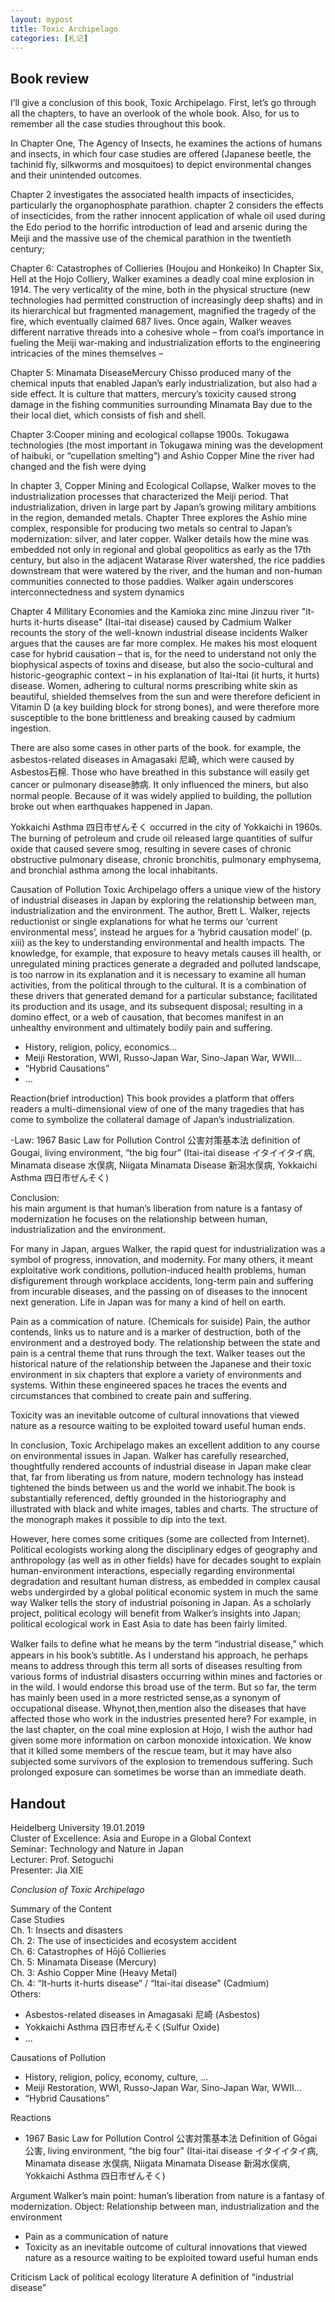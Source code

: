 ```yaml
---
layout: mypost
title: Toxic Archipelago
categories: [札记]
---
```


## Book review
I’ll give a conclusion of this book, Toxic Archipelago. First, let’s go through all the chapters, to have an overlook of the whole book. Also, for us to remember all the case studies throughout this book.

In Chapter One, The Agency of Insects, he examines the actions of humans and insects, in which four case studies are offered (Japanese beetle, the tachinid fly, silkworms and mosquitoes) to depict environmental changes and their unintended outcomes. 

Chapter 2 investigates the associated health impacts of insecticides, particularly the organophosphate parathion. chapter 2 considers the effects of insecticides, from the rather innocent application of whale oil used during the Edo period to the horriﬁc introduction of lead and arsenic during the Meiji and the massive use of the chemical parathion in the twentieth century;

Chapter 6: Catastrophes of Collieries (Houjou and Honkeiko)
In Chapter Six, Hell at the Hojo Colliery, Walker examines a deadly coal mine explosion in 1914. The very verticality of the mine, both in the physical structure (new technologies had permitted construction of increasingly deep shafts) and in its hierarchical but fragmented management, magnified the tragedy of the fire, which eventually claimed 687 lives. Once again, Walker weaves different narrative threads into a cohesive whole – from coal’s importance in fueling the Meiji war-making and industrialization efforts to the engineering intricacies of the mines themselves –

Chapter 5: Minamata DiseaseMercury
Chisso produced many of the chemical inputs that enabled Japan’s early industrialization, but also had a side effect. It is culture that matters, mercury’s toxicity caused strong damage in the fishing communities surrounding Minamata Bay due to the their local diet, which consists of fish and shell.

Chapter 3:Cooper mining and ecological collapse 1900s.
Tokugawa technologies (the most important in Tokugawa mining was the development of haibuki, or “cupellation smelting”) and Ashio Copper Mine
the river had changed and the fish were dying

In chapter 3, Copper Mining and Ecological Collapse, Walker moves to the industrialization processes that characterized the Meiji period. That industrialization, driven in large part by Japan’s growing military ambitions in the region, demanded metals. Chapter Three explores the Ashio mine complex, responsible for producing two metals so central to Japan’s modernization: silver, and later copper. Walker details how the mine was embedded not only in regional and global geopolitics as early as the 17th century, but also in the adjacent Watarase River watershed, the rice paddies downstream that were watered by the river, and the human and non-human communities connected to those paddies. Walker again underscores interconnectedness and system dynamics 

Chapter 4 Millitary Economies and the Kamioka zinc mine
Jinzuu river  "it-hurts it-hurts disease" (Itai-itai disease) caused by Cadmium
Walker recounts the story of the well-known industrial disease incidents 
Walker argues that the causes are far more complex. He makes his most eloquent case for hybrid causation –  that is, for the need to understand not only the biophysical aspects of toxins and disease, but also the socio-cultural and historic-geographic context –  in his explanation of Itai-Itai (it hurts, it hurts) disease. Women, adhering to cultural norms prescribing white skin as beautiful, shielded themselves from the sun and were therefore deficient in Vitamin D (a key building block for strong bones), and were therefore more susceptible to the bone brittleness and breaking caused by cadmium ingestion.

There are also some cases in other parts of the book. for example, the asbestos-related diseases in Amagasaki 尼崎, which were caused by Asbestos石棉. Those who have breathed in this substance will easily get cancer or pulmonary disease肺病. It only influenced the miners, but also normal people. Because of it was widely applied to building, the pollution broke out when earthquakes happened in Japan. 

Yokkaichi Asthma 四日市ぜんそく occurred in the city of Yokkaichi in 1960s. The burning of petroleum and crude oil released large quantities of sulfur oxide that caused severe smog, resulting in severe cases of chronic obstructive pulmonary disease, chronic bronchitis, pulmonary emphysema, and bronchial asthma among the local inhabitants.

Causation of Pollution
Toxic Archipelago offers a unique view of the history of industrial diseases in Japan by exploring the relationship between man, industrialization and the environment. The author, Brett L. Walker, rejects reductionist or single explanations for what he terms our ‘current environmental mess’, instead he argues for a ‘hybrid causation model’ (p. xiii) as the key to understanding environmental and health impacts. The knowledge, for example, that exposure to heavy metals causes ill health, or unregulated mining practices generate a degraded and polluted landscape, is too narrow in its explanation and it is necessary to examine all human activities, from the political through to the cultural. It is a combination of these drivers that generated demand for a particular substance; facilitated its production and its usage, and its subsequent disposal; resulting in a domino effect, or a web of causation, that becomes manifest in an unhealthy environment and ultimately bodily pain and suffering.


- History, religion, policy, economics...
- Meiji Restoration, WWI, Russo-Japan War, Sino-Japan War, WWII...
- “Hybrid Causations”
- ...

Reaction(brief introduction)
This book provides a platform that offers readers a multi-dimensional view of one of the many tragedies that has come to symbolize the collateral damage of Japan’s industrialization.

-Law: 1967 Basic Law for Pollution Control 公害対策基本法
definition of Gougai, living environment, “the big four”  (Itai-itai disease イタイイタイ病, Minamata disease 水俣病, Niigata Minamata Disease 新潟水俣病, Yokkaichi Asthma 四日市ぜんそく)

Conclusion:       
his main argument is that human’s liberation from nature is a fantasy of modernization
he focuses on the relationship between human, industrialization and the environment.

For many in Japan, argues Walker, the rapid quest for industrialization was a symbol of progress, innovation, and modernity. For many others, it meant exploitative work conditions, pollution-induced health problems, human disfigurement through workplace accidents, long-term pain and suffering from incurable diseases, and the passing on of diseases to the innocent next generation. Life in Japan was for many a kind of hell on earth.

Pain as a commication of nature. (Chemicals for suiside)
Pain, the author contends, links us to nature and is a marker of destruction, both of the environment and a destroyed body. The relationship between the state and pain is a central theme that runs through the text. Walker teases out the historical nature of the relationship between the Japanese and their toxic environment in six chapters that explore a variety of environments and systems. Within these engineered spaces he traces the events and circumstances that combined to create pain and suffering.

Toxicity was an inevitable outcome of cultural innovations that viewed nature as a resource waiting to be exploited toward useful human ends. 

In conclusion, Toxic Archipelago makes an excellent addition to any course on environmental issues in Japan. Walker has carefully researched, thoughtfully rendered accounts of industrial disease in Japan make clear that, far from liberating us from nature, modern technology has instead tightened the binds between us and the world we inhabit.The book is substantially referenced, deftly grounded in the historiography and illustrated with black and white images, tables and charts. The structure of the monograph makes it possible to dip into the text.

However, here comes some critiques (some are collected from Internet).
Political ecologists working along the disciplinary edges of geography and anthropology (as well as in other fields) have for decades sought to explain human-environment interactions, especially regarding environmental degradation and resultant human distress, as embedded in complex causal webs undergirded by a global political economic system in much the same way Walker tells the story of industrial poisoning in Japan. As a scholarly project, political ecology will benefit from Walker’s insights into Japan; political ecological work in East Asia to date has been fairly limited.  

Walker fails to deﬁne what he means by the term “industrial disease,” which appears in his book’s subtitle. As I understand his approach, he perhaps means to address through this term all sorts of diseases resulting from various forms of  industrial disasters occurring within mines and factories or in the wild. I would endorse this broad use of the term. But  so far, the term has mainly been used in a more restricted sense,as a synonym of occupational disease. Whynot,then,mention also the diseases that have affected those who work in the industries presented here? For example,  in the last chapter, on the coal mine explosion at Hojo, I wish the author had given some more information on carbon monoxide intoxication. We know that it killed some members of the rescue team, but it may have also subjected some survivors of the explosion to tremendous suffering. Such prolonged exposure can sometimes be worse than an immediate death.
  
      


## Handout
Heidelberg University 19.01.2019    
Cluster of Excellence: Asia and Europe in a Global Context    
Seminar: Technology and Nature in Japan    
Lecturer: Prof. Setoguchi    
Presenter: Jia XIE

*Conclusion of Toxic Archipelago*

Summary of the Content  
Case Studies  
Ch. 1: Insects and disasters  
Ch. 2: The use of insecticides and ecosystem accident  
Ch. 6: Catastrophes of Hōjō Collieries  
Ch. 5: Minamata Disease (Mercury)  
Ch. 3: Ashio Copper Mine (Heavy Metal)  
Ch. 4: “It-hurts it-hurts disease” / “Itai-itai disease” (Cadmium)  
Others:   
- Asbestos-related diseases in Amagasaki 尼崎 (Asbestos)  
- Yokkaichi Asthma 四日市ぜんそく(Sulfur Oxide) 
- ...

Causations of Pollution
- History, religion, policy, economy, culture, ...
- Meiji Restoration, WWI, Russo-Japan War, Sino-Japan War, WWII...
- “Hybrid Causations”

Reactions
-  1967 Basic Law for Pollution Control 公害対策基本法
   Definition of Gōgai 公害, living environment, “the big four” 
 (Itai-itai disease イタイイタイ病, Minamata disease 水俣病, Niigata Minamata Disease 新潟水俣病, Yokkaichi Asthma 四日市ぜんそく)

Argument
Walker’s main point: human’s liberation from nature is a fantasy of modernization.
Object: Relationship between man, industrialization and the environment
- Pain as a communication of nature
- Toxicity as an inevitable outcome of cultural innovations that viewed nature as a resource waiting to be exploited toward useful human ends

Criticism
Lack of political ecology literature
A definition of “industrial disease”



